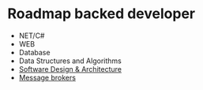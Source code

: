 # Roadmap backed developer
- NET/C#
- WEB
- Database
- Data Structures and Algorithms
- [Software Design & Architecture](/docs/SoftwareDesign&Architecture/SoftwareDesign&Architecture.md)
- [Message brokers](/docs/MessageBrokers/MessageBrokers.md)
